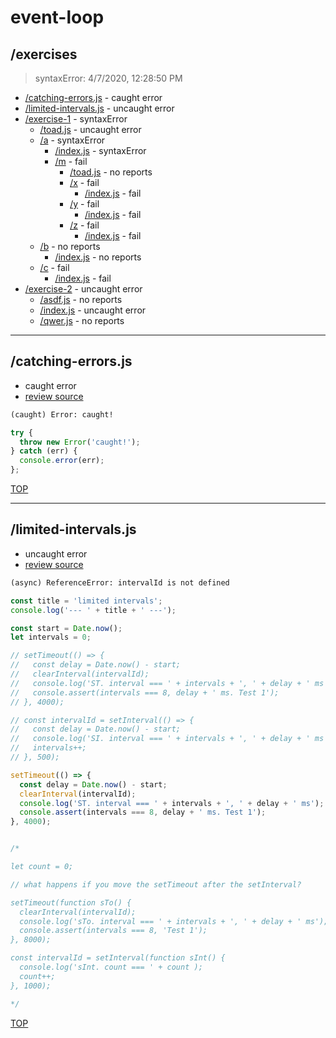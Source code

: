# event-loop 

## /exercises

> syntaxError: 4/7/2020, 12:28:50 PM 

* [/catching-errors.js](#catching-errorsjs) - caught error
* [/limited-intervals.js](#limited-intervalsjs) - uncaught error
* [/exercise-1](./exercise-1/REVIEW.md) - syntaxError
  * [/toad.js](./exercise-1/REVIEW.md#toadjs) - uncaught error
  * [/a](./exercise-1/a/REVIEW.md) - syntaxError
    * [/index.js](./exercise-1/a/REVIEW.md#indexjs) - syntaxError
    * [/m](./exercise-1/a/m/REVIEW.md) - fail
      * [/toad.js](./exercise-1/a/m/REVIEW.md#toadjs) - no reports
      * [/x](./exercise-1/a/m/x/REVIEW.md) - fail
        * [/index.js](./exercise-1/a/m/x/REVIEW.md#indexjs) - fail
      * [/y](./exercise-1/a/m/y/REVIEW.md) - fail
        * [/index.js](./exercise-1/a/m/y/REVIEW.md#indexjs) - fail
      * [/z](./exercise-1/a/m/z/REVIEW.md) - fail
        * [/index.js](./exercise-1/a/m/z/REVIEW.md#indexjs) - fail
  * [/b](./exercise-1/b/REVIEW.md) - no reports
    * [/index.js](./exercise-1/b/REVIEW.md#indexjs) - no reports
  * [/c](./exercise-1/c/REVIEW.md) - fail
    * [/index.js](./exercise-1/c/REVIEW.md#indexjs) - fail
* [/exercise-2](./exercise-2/REVIEW.md) - uncaught error
  * [/asdf.js](./exercise-2/REVIEW.md#asdfjs) - no reports
  * [/index.js](./exercise-2/REVIEW.md#indexjs) - uncaught error
  * [/qwer.js](./exercise-2/REVIEW.md#qwerjs) - no reports

---

## /catching-errors.js

* caught error
* [review source](./catching-errors.js)

```txt
(caught) Error: caught!
```

```js
try {
  throw new Error('caught!');
} catch (err) {
  console.error(err);
};

```

[TOP](#event-loop)

---

## /limited-intervals.js

* uncaught error
* [review source](./limited-intervals.js)

```txt
(async) ReferenceError: intervalId is not defined
```

```js
const title = 'limited intervals';
console.log('--- ' + title + ' ---');

const start = Date.now();
let intervals = 0;

// setTimeout(() => {
//   const delay = Date.now() - start;
//   clearInterval(intervalId);
//   console.log('ST. interval === ' + intervals + ', ' + delay + ' ms');
//   console.assert(intervals === 8, delay + ' ms. Test 1');
// }, 4000);

// const intervalId = setInterval(() => {
//   const delay = Date.now() - start;
//   console.log('SI. interval === ' + intervals + ', ' + delay + ' ms');
//   intervals++;
// }, 500);

setTimeout(() => {
  const delay = Date.now() - start;
  clearInterval(intervalId);
  console.log('ST. interval === ' + intervals + ', ' + delay + ' ms');
  console.assert(intervals === 8, delay + ' ms. Test 1');
}, 4000);


/*

let count = 0;

// what happens if you move the setTimeout after the setInterval?

setTimeout(function sTo() {
  clearInterval(intervalId);
  console.log('sTo. interval === ' + intervals + ', ' + delay + ' ms');
  console.assert(intervals === 8, 'Test 1');
}, 8000);

const intervalId = setInterval(function sInt() {
  console.log('sInt. count === ' + count );
  count++;
}, 1000);

*/

```

[TOP](#event-loop)

